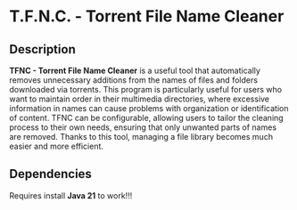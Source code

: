 # T.F.N.C. - Torrent File Name Cleaner

## Description 

<b>TFNC - Torrent File Name Cleaner</b> is a useful tool that automatically removes unnecessary additions from the names of files and folders downloaded via torrents. This program is particularly useful for users who want to maintain order in their multimedia directories, where excessive information in names can cause problems with organization or identification of content. TFNC can be configurable, allowing users to tailor the cleaning process to their own needs, ensuring that only unwanted parts of names are removed. Thanks to this tool, managing a file library becomes much easier and more efficient.

## Dependencies

Requires install **Java 21** to work!!!